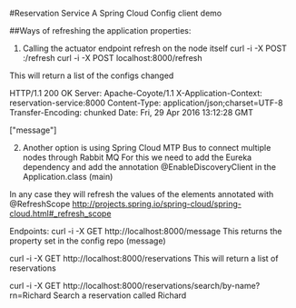 #Reservation Service
A Spring Cloud Config client demo

##Ways of refreshing the application properties:

1. Calling the actuator endpoint refresh on the node itself
curl -i -X POST <host>:<port>/refresh
curl -i -X POST localhost:8000/refresh

This will return a list of the configs changed 

HTTP/1.1 200 OK
Server: Apache-Coyote/1.1
X-Application-Context: reservation-service:8000
Content-Type: application/json;charset=UTF-8
Transfer-Encoding: chunked
Date: Fri, 29 Apr 2016 13:12:28 GMT

["message"]

2. Another option is using Spring Cloud MTP Bus to connect multiple nodes through Rabbit MQ
For this we need to add the Eureka dependency and add the annotation @EnableDiscoveryClient in the Application.class (main)


In any case they will refresh the values of the elements annotated with @RefreshScope
http://projects.spring.io/spring-cloud/spring-cloud.html#_refresh_scope

Endpoints:
curl -i -X GET http://localhost:8000/message
This returns the property set in the config repo (message)

curl -i -X GET http://localhost:8000/reservations
This will return a list of reservations

curl -i -X GET http://localhost:8000/reservations/search/by-name?rn=Richard
Search a reservation called Richard